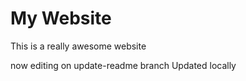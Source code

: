 # My Website 

This is a really awesome website


now editing on update-readme branch
Updated locally